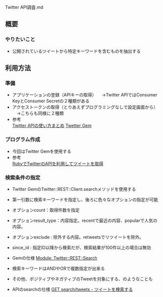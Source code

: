 Twitter API調査.md

## 概要
### やりたいこと
* 公開されているツイートから特定キーワードを含むものを抽出する

## 利用方法
### 準備
* アプリケーションの登録（APIキーの取得）
　→Twitter APIではConsumer KeyとConsumer Secretの２種類がある
* アクセストークンの取得（とりあえずプログラミングなしで設定画面から）
　→こちらも同様に２種類
* 参考  
[Twitter APIの使い方まとめ](https://syncer.jp/twitter-api-matome)
[Twetter Gem](https://github.com/sferik/twitter)

### プログラム作成
* 今回はTwitter Gemを使用する
* 参考  
[RubyでTwitterのAPIを利用してツイートを取得](http://qiita.com/gash717/items/c9617556e99444ec57a0)

### 検索条件の指定
* Twitter GemのTwitter::REST::Client.searchメソッドを使用する
* 第一引数に検索キーワードを指定し、後ろに色々なオプションの指定が可能
* オプションcount：取得件数を指定
* オプションresult_type：内容指定。recentで最近の内容、popularで人気の内容。
* オプションexclude : 除外する内容。retweetsでリツイートを除外。
* since_id : 指定ID以降から検索だが、検索結果が100件以上の場合は無効
* Gemの仕様
[Module: Twitter::REST::Search](http://www.rubydoc.info/gems/twitter/Twitter/REST/Search#search-instance_method)

* 検索キーワードはANDやORで複数指定が出来る
* その他、ポジティブやネガティブのTweetを対象にする、のようなことも
* APIのsearchの仕様
[GET search/tweets - ツイートを検索する](https://syncer.jp/twitter-api-matome/get/search/tweets)


